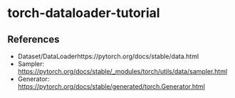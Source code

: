 # torch-dataloader-tutorial

## References
* Dataset/DataLoaderhttps://pytorch.org/docs/stable/data.html
* Sampler: https://pytorch.org/docs/stable/_modules/torch/utils/data/sampler.html
* Generator: https://pytorch.org/docs/stable/generated/torch.Generator.html
